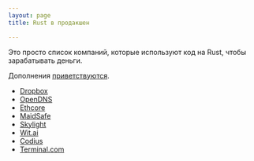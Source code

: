 ```yaml
---
layout: page
title: Rust в продакшен

---
```


Это просто список компаний, которые используют код на Rust, чтобы
зарабатывать деньги.

Дополнения [приветствуются](https://github.com/ruRust/rustycrate.ru/edit/master/adopters.md).

* [Dropbox](http://www.wired.com/2016/03/epic-story-dropboxs-exodus-amazon-cloud-empire/)
* [OpenDNS](https://labs.opendns.com/2013/10/04/zeromq-helping-us-block-malicious-domains/)
* [Ethcore](https://ethcore.io/parity.html)
* [MaidSafe](http://blog.maidsafe.net/2015/07/01/the-ants-are-coming/)
* [Skylight](http://blog.skylight.io/rust-means-never-having-to-close-a-socket/)
* [Wit.ai](https://github.com/wit-ai/witd)
* [Codius](https://codius.org/blog/codius-rust/)
* [Terminal.com](http://slides.com/jonathanreem/implementing-http-1#/)

